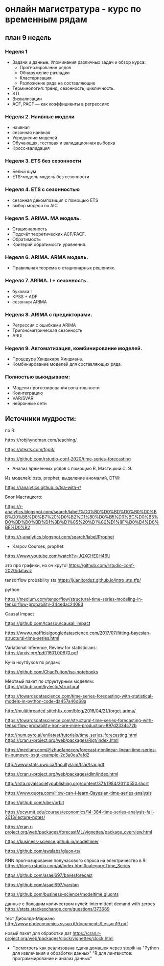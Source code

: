 # онлайн магистратура - курс по временным рядам

## план 9 недель

### Неделя 1

* Задачи и данные. Упоминания различных задач и обзор курса:
    * Прогнозирование рядов
    * Обнаружение разладки
    * Кластеризация
    * Разложение ряда на составляющие
* Терминология: тренд, сезонность, цикличность.
* STL
* Визуализации
* ACF, PACF — как коэффициенты в регрессиях

### Неделя 2. Наивные модели

* наивная
* сезонная наивная
* Усреднение моделей
* Обучающая, тестовая и валидационная выборка
* Кросс-валидация

### Неделя 3. ETS без сезонности

* Белый шум
* ETS-модель модель без сезонности

### Неделя 4. ETS с сезонностью 

* сезонная декомпозиция с помощью ETS
* выбор модели по AIC

### Неделя 5. ARIMA. MA модель.

* Стационарность 
* Подсчёт теоретических ACF/PACF.
* Обратимость
* Критерий обратимости уравнения.

### Неделя 6. ARIMA. ARMA модель.

* Правильная теорема о стационарных решениях. 
### Неделя 7. ARIMA. I + сезонность.

* буковка I
* KPSS + ADF
* сезонная ARIMA

### Неделя 8. ARIMA с предикторами.

* Регрессия с ошибками ARIMA
* Тригонометрическая сезонность
* ARDL
### Неделя 9. Автоматизация, комбинирование моделей. 

* Процедура Хандакара Хиндмана. 
* Комбинирование моделей для составляющих ряда.
 
### Полностью выкидываем:

* Модели прогнозирования волатильности
* Коинтеграцию
* VAR/SVAR
* нейронные сети

## Источники мудрости:


по R:

https://robjhyndman.com/teaching/

https://otexts.com/fpp3/

https://github.com/rstudio-conf-2020/time-series-forecasting

* Анализ временных рядов с помощью R, Мастицкий С. Э.

Из моделей: bsts, prophet, выделение аномалий, DTW:

https://ranalytics.github.io/tsa-with-r/


Блог Мастицкого:

https://r-analytics.blogspot.com/search/label/%D0%B0%D0%BD%D0%B0%D0%BB%D0%B8%D0%B7%20%D0%B2%D1%80%D0%B5%D0%BC%D0%B5%D0%BD%D0%BD%D1%8B%D1%85%20%D1%80%D1%8F%D0%B4%D0%BE%D0%B2

https://r-analytics.blogspot.com/search/label/Prophet


* Karpov Courses, prophet:

https://www.youtube.com/watch?v=JQXCHE0H46U


это про графики, но оч круто!
https://github.com/rstudio-conf-2020/dataviz


tensorflow probability sts
https://juanitorduz.github.io/intro_sts_tfp/


python:

https://medium.com/tensorflow/structural-time-series-modeling-in-tensorflow-probability-344edac24083

Causal Impact

https://github.com/tcassou/causal_impact


https://www.unofficialgoogledatascience.com/2017/07/fitting-bayesian-structural-time-series.html




Variational Inference, Review for statisticians:
https://arxiv.org/pdf/1601.00670.pdf


Куча ноутбуков по рядам:

https://github.com/ChadFulton/tsa-notebooks



Мёртвый пакет по структурным моделям:
https://github.com/kyleclo/structural



https://towardsdatascience.com/time-series-forecasting-with-statistical-models-in-python-code-da457a46d68a


http://multithreaded.stitchfix.com/blog/2016/04/21/forget-arima/


https://towardsdatascience.com/structural-time-series-forecasting-with-tensorflow-probability-iron-ore-mine-production-897d2334c72b


http://num.pyro.ai/en/latest/tutorials/time_series_forecasting.html
https://cran.r-project.org/web/packages/Rlgt/index.html


https://medium.com/@zhuofanecon/forecast-nonlinear-linear-time-series-in-numpyro-bsgt-example-2c3a0ea7afd2


http://www.stats.uwo.ca/faculty/aim/tsar/tsar.pdf


https://cran.r-project.org/web/packages/dlm/index.html

http://rsta.royalsocietypublishing.org/content/371/1984/20110550.short

https://www.quora.com/How-can-I-learn-Bayesian-time-series-analysis



https://github.com/uber/orbit



https://ocw.mit.edu/courses/economics/14-384-time-series-analysis-fall-2013/lecture-notes/


https://cran.r-project.org/web/packages/forecastML/vignettes/package_overview.html

https://business-science.github.io/modeltime/


https://github.com/awslabs/gluon-ts/


RNN прогнозирование получасового спроса на электричество в R:
https://blogs.rstudio.com/ai/index.html#category:Time_Series



https://github.com/asael697/bayesforecast

https://github.com/asael697/varstan


https://github.com/business-science/modeltime.gluonts


данные с большим количеством нулей: intermittent demand with zeroes
https://stats.stackexchange.com/questions/373689

тест Диболда-Мариано
http://www.phdeconomics.sssup.it/documents/Lesson19.pdf


новый пакет для обработки дат
https://cran.r-project.org/web/packages/clock/vignettes/clock.html

* Посмотреть как реализована сдача домашек через stepik на
"Python для извлечения и обработки данных"
"R для лингвистов: программирование и анализ данных"